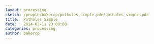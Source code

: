 ```yaml
---
layout: processing
sketch: /people/bakercp/potholes_simple.pde/potholes_simple.pde
title:  Potholes Simple
date:   2014-02-11 23:00:00
categories: processing
author: bakercp
---
```


